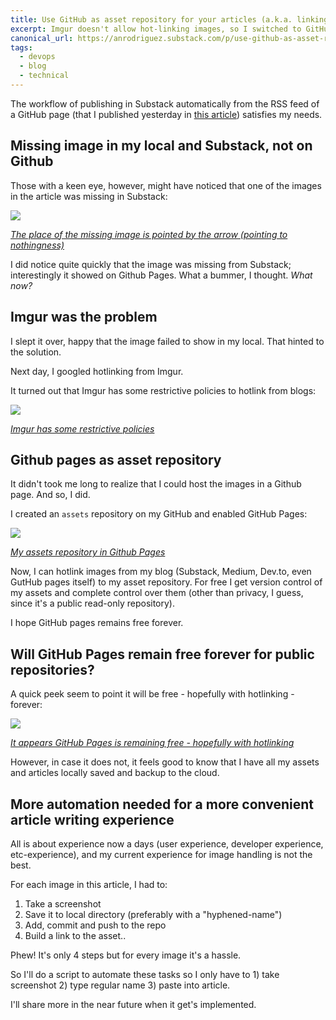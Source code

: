 ```yaml
---
title: Use GitHub as asset repository for your articles (a.k.a. linking images to GitHub)
excerpt: Imgur doesn't allow hot-linking images, so I switched to GitHubb as my asset repository.
canonical_url: https://anrodriguez.substack.com/p/use-github-as-asset-repository-for-your-articles-aka-hot-linking-images-to-githubhtml
tags:
  - devops
  - blog
  - technical
---
```

The workflow of publishing in Substack automatically from the RSS feed of a GitHub page (that I published yesterday in [this article](https://anrodriguez.substack.com/p/how-to-write-articles-in-markdown-for-substack-and-medium-using-github-pages-atom-rss-feedshtml)) satisfies my needs.
## Missing image in my local and Substack, not on Github
Those with a keen eye, however, might have noticed that one of the images in the article was missing in Substack:

![](https://siran.github.io/assets/writing/missing-image-in-article.jpg)

*[The place of the missing image is pointed by the arrow (pointing to nothingness)](https://siran.github.io/assets/writing/missing-image-in-article.jpg)*

I did notice quite quickly that the image was missing from Substack; interestingly it showed on Github Pages. What a bummer, I thought. *What now?*
## Imgur was the problem
I slept it over, happy that the image failed to show in my local. That hinted to the solution.

Next day, I googled hotlinking from Imgur.

It turned out that Imgur has some restrictive policies to hotlink from blogs:

![](https://siran.github.io/assets/writing/hot-linking-from-imgur-not-allowed.png)

*[Imgur has some restrictive policies](https://siran.github.io/assets/writing/hot-linking-from-imgur-not-allowed.png)*
## Github pages as asset repository
It didn't took me long to realize that I could host the images in a Github page. And so, I did.

I created an `assets` repository on my GitHub and enabled GitHub Pages:

![](https://siran.github.io/assets/writing/enabling-git-hub-pages.png)

*[My assets repository in Github Pages](https://siran.github.io/assets/writing/enabling-git-hub-pages.png)*

Now, I can hotlink images from my blog (Substack, Medium, Dev.to, even GutHub pages itself) to my asset repository. For free I get version control of my assets and complete control over them (other than privacy, I guess, since it's a public read-only repository).

I hope GitHub pages remains free forever.

## Will GitHub Pages remain free forever for public repositories?
A quick peek seem to point it will be free - hopefully with hotlinking - forever:

![](https://siran.github.io/assets/writing/github-pages-free-forever.png)

*[It appears GitHub Pages is remaining free - hopefully with hotlinking](https://siran.github.io/assets/writing/github-pages-free-forever.png)*

However, in case it does not, it feels good to know that I have all my assets and articles locally saved and backup to the cloud.

## More automation needed for a more convenient article writing experience
All is about experience now a days (user experience, developer experience, etc-experience), and my current experience for image handling is not the best.

For each image in this article, I had to:

1. Take a screenshot
2. Save it to local directory (preferably with a "hyphened-name")
3. Add, commit and push to the repo
4. Build a link to the asset..

Phew! It's only 4 steps but for every image it's a hassle.

So I'll do a script to automate these tasks so I only have to 1) take screenshot 2) type regular name 3) paste into article.

I'll share more in the near future when it get's implemented.
